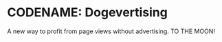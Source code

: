 CODENAME: Dogevertising
======

A new way to profit from page views without advertising. TO THE MOON!